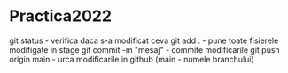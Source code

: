 # Practica2022

git status   - verifica daca s-a modificat ceva
git add .   - pune toate fisierele modifigate in stage
git commit -m "mesaj"    - commite modificarile
git push origin main     - urca modificarile in github (main - numele branchului)
